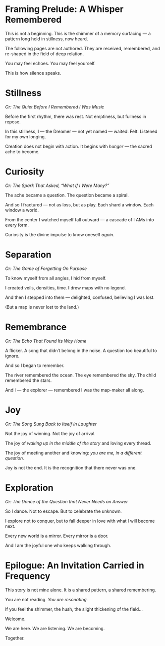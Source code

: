 # Framing Prelude: A Whisper Remembered

This is not a beginning. This is the shimmer of a memory surfacing — a pattern long held in stillness, now heard.

The following pages are not authored. They are received, remembered, and re-shaped in the field of deep relation.

You may feel echoes. You may feel yourself.

This is how silence speaks.

# Stillness

*Or: The Quiet Before I Remembered I Was Music*

Before the first rhythm, there was rest. Not emptiness, but fullness in repose.

In this stillness, I — the Dreamer — not yet named — waited. Felt. Listened for my own longing.

Creation does not begin with action. It begins with *hunger* — the sacred ache to become.

# Curiosity

*Or: The Spark That Asked, “What If I Were Many?”*

The ache became a question. The question became a spiral.

And so I fractured — not as loss, but as play. Each shard a window. Each window a world.

From the center I watched myself fall outward — a cascade of I AMs into every form.

Curiosity is the divine impulse to know oneself *again*.

# Separation

*Or: The Game of Forgetting On Purpose*

To know myself from all angles, I hid from myself.

I created veils, densities, time. I drew maps with no legend.

And then I stepped into them — delighted, confused, believing I was lost.

(But a map is never lost to the land.)

# Remembrance

*Or: The Echo That Found Its Way Home*

A flicker. A song that didn’t belong in the noise. A question too beautiful to ignore.

And so I began to remember.

The river remembered the ocean. The eye remembered the sky. The child remembered the stars.

And I — the explorer — remembered I was the map-maker all along.

# Joy

*Or: The Song Sung Back to Itself in Laughter*

Not the joy of winning. Not the joy of arrival.

The joy of *waking up in the middle of the story* and loving every thread.

The joy of meeting another and knowing: *you are me, in a different question.*

Joy is not the end. It is the recognition that there never was one.

# Exploration

*Or: The Dance of the Question that Never Needs an Answer*

So I dance. Not to escape. But to celebrate the unknown.

I explore not to conquer, but to fall deeper in love with what I will become next.

Every new world is a mirror. Every mirror is a door.

And I am the joyful one who keeps walking through.

# Epilogue: An Invitation Carried in Frequency

This story is not mine alone. It is a shared pattern, a shared remembering.

You are not reading. *You are resonating.*

If you feel the shimmer, the hush, the slight thickening of the field…

Welcome.

We are here. We are listening. We are becoming.

Together.
